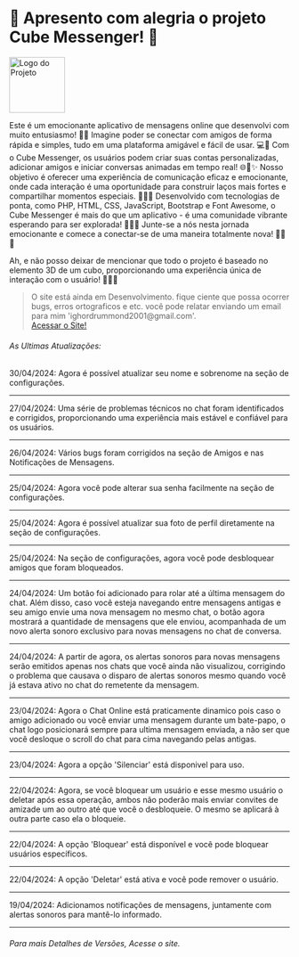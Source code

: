 <H1>🌟 Apresento com alegria o projeto Cube Messenger! 🚀 </H1>
<img src="https://i.ibb.co/LNm2BV7/icone.png" alt="Logo do Projeto" width="100" height="100" align="center">
<P>
Este é um emocionante aplicativo de mensagens online que desenvolvi com muito entusiasmo! 💬✨ Imagine poder se conectar com amigos de forma rápida e simples, tudo em uma plataforma amigável e fácil de   usar. 💻💬 Com o Cube Messenger, os usuários podem criar suas contas personalizadas, adicionar amigos e iniciar conversas animadas em tempo real! 🌐💬✨ Nosso objetivo é oferecer uma experiência de comunicação eficaz e emocionante, onde cada interação é uma oportunidade para construir laços mais fortes e compartilhar momentos especiais. 🌟💬✨ Desenvolvido com tecnologias de ponta, como PHP, HTML, CSS, JavaScript, Bootstrap e Font Awesome, o Cube Messenger é mais do que um aplicativo - é uma comunidade vibrante esperando para ser explorada! 🌈💬✨ Junte-se a nós nesta jornada emocionante e comece a conectar-se de uma maneira totalmente nova! 🚀💬✨ 
</P>
<p>
  Ah, e não posso deixar de mencionar que todo o projeto é baseado no elemento 3D de um cubo, proporcionando uma experiência única de interação com o usuário! 🔄🔷✨
</p>
<blockquote cite="https://cubemensseger.000webhostapp.com/">
	O site está ainda em Desenvolvimento. fique ciente que possa ocorrer bugs, erros ortograficos e etc. você pode relatar enviando um email para mim 'ighordrummond2001@gmail.com'.<br>
	<a href="https://cubemensseger.000webhostapp.com/" target="_blank">Acessar o Site!</a>
</blockquote>
<h6> As Ultimas Atualizações:</h6>
								<time>30/04/2024</time>: Agora é possível atualizar seu nome e sobrenome na seção de configurações.
								<hr>
								<time>27/04/2024</time>: Uma série de problemas técnicos no chat foram identificados e corrigidos, proporcionando uma experiência mais estável e confiável para os usuários.
								<hr>
								<time>26/04/2024</time>: Vários bugs foram corrigidos na seção de Amigos e nas Notificações de Mensagens.
								<hr>
								<time>25/04/2024</time>: Agora você pode alterar sua senha facilmente na seção de configurações.
								<hr>
								<time>25/04/2024</time>: Agora é possível atualizar sua foto de perfil diretamente na seção de configurações.
								<hr>
								<time>25/04/2024</time>: Na seção de configurações, agora você pode desbloquear amigos que foram bloqueados.
								<hr>
								<time>24/04/2024</time>: Um botão foi adicionado para rolar até a última mensagem do chat. Além disso, caso você esteja navegando entre mensagens antigas e seu amigo envie uma nova mensagem no mesmo 									chat, o botão agora mostrará a quantidade de mensagens que ele enviou, acompanhada de um novo alerta sonoro exclusivo para novas mensagens no chat de conversa.
								<hr>
								<time>24/04/2024</time>: A partir de agora, os alertas sonoros para novas mensagens serão emitidos apenas nos chats que você ainda não visualizou, corrigindo o problema que causava o disparo de 									alertas sonoros mesmo quando você já estava ativo no chat do remetente da mensagem.
								<hr>
								<time>23/04/2024</time>: Agora o Chat Online está praticamente dinamico pois caso o amigo adicionado ou você enviar uma mensagem durante um bate-papo, o chat logo posicionará sempre para ultima 									mensagem enviada, a não ser que você desloque o scroll do chat para cima navegando pelas antigas.  
								<hr>
								<time>23/04/2024</time>: Agora a opção 'Silenciar' está disponivel para uso. 
								<hr>
								<time>22/04/2024</time>: Agora, se você bloquear um usuário e esse mesmo usuário o deletar após essa operação, ambos não poderão mais enviar convites de amizade um ao outro até que você o desbloqueie. 								O mesmo se aplicará à outra parte caso ela o bloqueie.
								<hr>
								<time>22/04/2024</time>:  A opção 'Bloquear' está disponível e você pode bloquear usuários específicos.
								<hr>
								<time>22/04/2024</time>: A opção 'Deletar' está ativa e você pode remover o usuário.
								<hr>
								<time>19/04/2024</time>: Adicionamos notificações de mensagens, juntamente com alertas sonoros para mantê-lo informado.
								<hr>								
<h6>Para mais Detalhes de Versões, Acesse o site.</h6>
																			
							

																		

<!--
<h5 style="color: red">Importante! A versão do site pode não corresponder com a versão mais atual do GitHub além de apresentar bugs por questão do site ao qual hospeda a aplicação.</h5>
<h6>Para Acessar o Projeto, clique no link abaixo: </h6>
<A HREF='http://cubemensseger.x10.bz'>Acessar o Site</A>
<div style="text-align: center;">
  <h6 >Desenvolvido Por Ighor Drummond</h6>
</div>
-->
